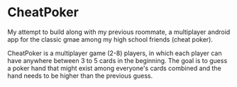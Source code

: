 # CheatPoker
My attempt to build along with my previous roommate, a multiplayer android app for the classic gmae among my high school friends (cheat poker).

CheatPoker is a multiplayer game (2-8) players, in which each player can have anywhere between 3 to 5 cards in the beginning. The goal is to guess a poker hand that might exist among everyone's cards combined and the hand needs to be higher than the previous guess.
